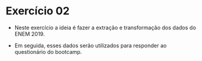 # Exercício 02 

- Neste exercício a ideia é fazer a extração e transformação dos dados do ENEM 2019.

- Em seguida, esses dados serão utilizados para responder ao questionário do bootcamp. 
